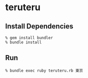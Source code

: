 teruteru
========


Install Dependencies
--------------------

    % gem install bundler
    % bundle install


Run
---

    % bundle exec ruby teruteru.rb 東京